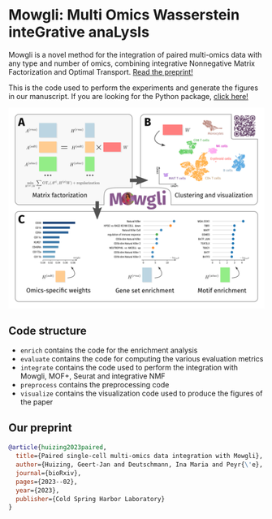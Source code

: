 # Mowgli: Multi Omics Wasserstein inteGrative anaLysIs

Mowgli is a novel method for the integration of paired multi-omics data with any type and number of omics, combining integrative Nonnegative Matrix Factorization and Optimal Transport. [Read the preprint!]([soon](https://www.biorxiv.org/content/10.1101/2023.02.02.526825v2))

This is the code used to perform the experiments and generate the figures in our manuscript. If you are looking for the Python package, [click here!](https://github.com/cantinilab/Mowgli)

![figure](figure.png)

## Code structure


- `enrich` contains the code for the enrichment analysis
- `evaluate` contains the code for computing the various evaluation metrics
- `integrate` contains the code used to perform the integration with Mowgli, MOF+, Seurat and integrative NMF
- `preprocess` contains the preprocessing code
- `visualize` contains the visualization code used to produce the figures of the paper

## Our preprint

```bibtex
@article{huizing2023paired,
  title={Paired single-cell multi-omics data integration with Mowgli},
  author={Huizing, Geert-Jan and Deutschmann, Ina Maria and Peyr{\'e}, Gabriel and Cantini, Laura},
  journal={bioRxiv},
  pages={2023--02},
  year={2023},
  publisher={Cold Spring Harbor Laboratory}
}
```
